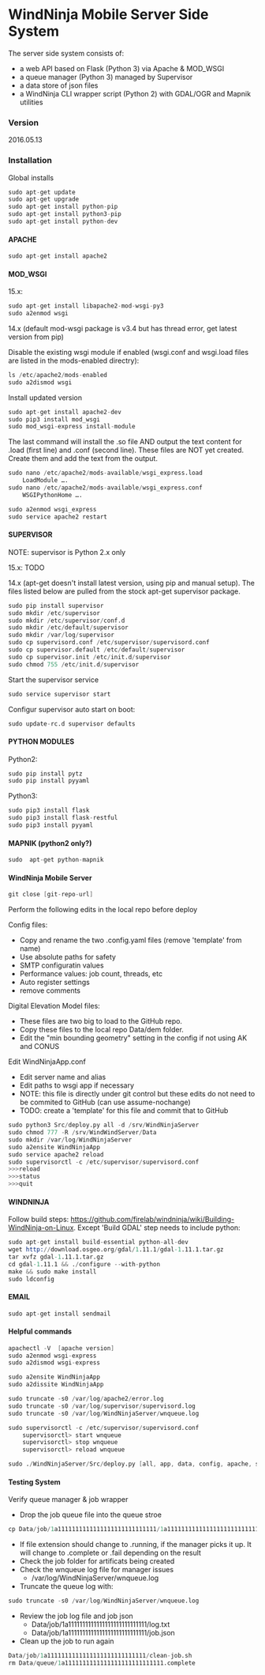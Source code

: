 # WindNinja Mobile Server Side System

The server side system consists of:
 - a web API based on Flask (Python 3) via Apache & MOD_WSGI
 - a queue manager (Python 3) managed by Supervisor
 - a data store of json files
 - a WindNinja CLI wrapper script (Python 2) with GDAL/OGR and Mapnik utilities

### Version 
2016.05.13

### Installation

Global installs
```s
sudo apt-get update
sudo apt-get upgrade
sudo apt-get install python-pip
sudo apt-get install python3-pip
sudo apt-get install python-dev
```

#### APACHE
```s
sudo apt-get install apache2
```

#### MOD_WSGI
15.x:
```s
sudo apt-get install libapache2-mod-wsgi-py3
sudo a2enmod wsgi
```

14.x (default mod-wsgi package is v3.4 but has thread error, get latest version from pip)

Disable the existing wsgi module if enabled (wsgi.conf and wsgi.load files are listed in the mods-enabled directry):
```s
ls /etc/apache2/mods-enabled
sudo a2dismod wsgi
```
Install updated version
```s
sudo apt-get install apache2-dev
sudo pip3 install mod_wsgi
sudo mod_wsgi-express install-module
```
The last command will install the .so file AND output the text content for .load (first line) and .conf (second line).  These files are NOT yet created.  Create them and add the text from the output.
```s
sudo nano /etc/apache2/mods-available/wsgi_express.load
	LoadModule ….
sudo nano /etc/apache2/mods-available/wsgi_express.conf
	WSGIPythonHome ….

sudo a2enmod wsgi_express
sudo service apache2 restart
```

#### SUPERVISOR
NOTE: supervisor is Python 2.x only

15.x:  TODO

14.x (apt-get doesn't install latest version, using pip and manual setup). The files listed below are pulled from the stock apt-get supervisor package. 
```s
sudo pip install supervisor
sudo mkdir /etc/supervisor
sudo mkdir /etc/supervisor/conf.d
sudo mkdir /etc/default/supervisor
sudo mkdir /var/log/supervisor
sudo cp supervisord.conf /etc/supervisor/supervisord.conf
sudo cp supervisor.default /etc/default/supervisor
sudo cp supervisor.init /etc/init.d/supervisor 
sudo chmod 755 /etc/init.d/supervisor
```

Start the supervisor service 
```s
sudo service supervisor start
```
Configur supervisor auto start on boot:
```s
sudo update-rc.d supervisor defaults
```


#### PYTHON MODULES
Python2:
```s
sudo pip install pytz
sudo pip install pyyaml
```
Python3:
```s
sudo pip3 install flask
sudo pip3 install flask-restful
sudo pip3 install pyyaml
```
#### MAPNIK (python2 only?)
```s
sudo  apt-get python-mapnik
```

#### WindNinja Mobile Server
```s
git close [git-repo-url]
```
Perform the following edits in the local repo before deploy

Config files:
- Copy and rename the two .config.yaml files (remove 'template' from name)
- Use absolute paths for safety
- SMTP configuratin values
- Performance values: job count, threads, etc
- Auto register settings
- remove comments

Digital Elevation Model files:  
- These files are two big to load to the GitHub repo.  
- Copy these files to the local repo Data/dem folder.  
- Edit the "min bounding geometry" setting in the config if not using AK and CONUS

Edit WindNinjaApp.conf 
- Edit server name and alias 
- Edit paths to wsgi app if necessary
- NOTE: this file is directly under git control but these edits do not need to be commited to GitHub (can use assume-nochange)
- TODO: create a 'template' for this file and commit that to GitHub

```s
sudo python3 Src/deploy.py all -d /srv/WindNinjaServer
sudo chmod 777 -R /srv/WindWindServer/Data
sudo mkdir /var/log/WindNinjaServer
sudo a2ensite WindNinjaApp
sudo service apache2 reload
sudo supervisorctl -c /etc/supervisor/supervisord.conf
>>>reload
>>>status
>>>quit
```

#### WINDNINJA
Follow build steps: https://github.com/firelab/windninja/wiki/Building-WindNinja-on-Linux. Except 'Build GDAL' step needs to include python:

```s
sudo apt-get install build-essential python-all-dev
wget http://download.osgeo.org/gdal/1.11.1/gdal-1.11.1.tar.gz
tar xvfz gdal-1.11.1.tar.gz
cd gdal-1.11.1 && ./configure --with-python
make && sudo make install
sudo ldconfig
```

#### EMAIL
```s
sudo apt-get install sendmail
```

#### Helpful commands 
```s
apachectl -V  [apache version]
sudo a2enmod wsgi-express
sudo a2dismod wsgi-express

sudo a2ensite WindNinjaApp
sudo a2dissite WindNinjaApp

sudo truncate -s0 /var/log/apache2/error.log
sudo truncate -s0 /var/log/supervisor/supervisord.log
sudo truncate -s0 /var/log/WindNinjaServer/wnqueue.log

sudo supervisorctl -c /etc/supervisor/supervisord.conf
	supervisorctl> start wnqueue
	supervisorctl> stop wnqueue
	supervisorctl> reload wnqueue

sudo ./WindNinjaServer/Src/deploy.py [all, app, data, config, apache, supervisor] -d /srv/WindNinjaServer
```

#### Testing System
Verify queue manager & job wrapper
- Drop the job queue file into the queue stroe 
```s
cp Data/job/1a1111111111111111111111111111/1a1111111111111111111111111111.pending Data/queue
```
- If file extension should change to .running, if the manager picks it up.  It will change to .complete or .fail depending on the result 
- Check the job folder for artificats being created
- Check the wnqueue log file for manager issues 
    - /var/log/WindNinjaServer/wnqueue.log
- Truncate the queue log with:
```s
sudo truncate -s0 /var/log/WindNinjaServer/wnqueue.log 
```
- Review the job log file and job json
    - Data/job/1a1111111111111111111111111111/log.txt
    - Data/job/1a1111111111111111111111111111/job.json
- Clean up the job to run again
```s
Data/job/1a1111111111111111111111111111/clean-job.sh
rm Data/queue/1a1111111111111111111111111111.complete 
```

